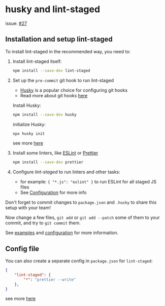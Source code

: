 # husky and lint-staged

issue: [#27](https://github.com/ConnecMent/bank/issues/27)

## Installation and setup lint-staged

To install lint-staged in the recommended way, you need to:

1. Install lint-staged itself:

   ```bash
   npm install --save-dev lint-staged
   ```

2. Set up the `pre-commit` git hook to run lint-staged

    - [Husky](https://github.com/typicode/husky) is a popular choice for configuring git hooks
    - Read more about git hooks [here](https://git-scm.com/book/en/v2/Customizing-Git-Git-Hooks)

    Install Husky:

    ```bash
    npm install --save-dev husky
    ```

    initialize Husky:

    ```bash
    npx husky init
    ```

    see more [here](https://typicode.github.io/husky/get-started.html)

3. Install some linters, like [ESLint](https://eslint.org/) or [Prettier](https://prettier.io/)

    ```bash
    npm install --save-dev prettier
    ```

4. Configure *lint-staged* to run linters and other tasks:

    - for example: `{ "*.js": "eslint" }` to run ESLint for all staged JS files
    - See [Configuration](https://github.com/lint-staged/lint-staged?tab=readme-ov-file#configuration) for more info

Don't forget to commit changes to `package.json` and `.husky` to share this setup with your team!

Now change a few files, `git add` or `git add --patch` some of them to your commit, and try to `git commit` them.

See [examples](https://github.com/lint-staged/lint-staged?tab=readme-ov-file#examples) and [configuration](https://github.com/lint-staged/lint-staged?tab=readme-ov-file#configuration) for more information.

## Config file

You can also create a separate config in `package.json` for `lint-staged`:

```json
{
    "lint-staged": {
        "*": "prettier --write"
    },
}
```

see more [here](https://github.com/lint-staged/lint-staged?tab=readme-ov-file#configuration)
